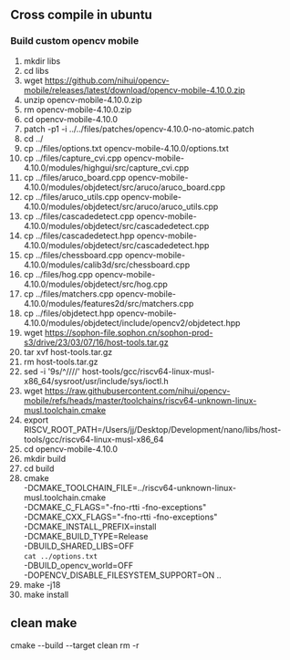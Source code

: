 ## Cross compile in ubuntu

### Build custom opencv mobile

1. mkdir libs
2. cd libs
3. wget https://github.com/nihui/opencv-mobile/releases/latest/download/opencv-mobile-4.10.0.zip
4. unzip opencv-mobile-4.10.0.zip
5. rm opencv-mobile-4.10.0.zip
6. cd opencv-mobile-4.10.0
7. patch -p1 -i ../../files/patches/opencv-4.10.0-no-atomic.patch
8. cd ../
9. cp ../files/options.txt opencv-mobile-4.10.0/options.txt
10. cp ../files/capture_cvi.cpp opencv-mobile-4.10.0/modules/highgui/src/capture_cvi.cpp
11. cp ../files/aruco_board.cpp opencv-mobile-4.10.0/modules/objdetect/src/aruco/aruco_board.cpp
12. cp ../files/aruco_utils.cpp opencv-mobile-4.10.0/modules/objdetect/src/aruco/aruco_utils.cpp
13. cp ../files/cascadedetect.cpp opencv-mobile-4.10.0/modules/objdetect/src/cascadedetect.cpp
14. cp ../files/cascadedetect.hpp opencv-mobile-4.10.0/modules/objdetect/src/cascadedetect.hpp
15. cp ../files/chessboard.cpp opencv-mobile-4.10.0/modules/calib3d/src/chessboard.cpp
16. cp ../files/hog.cpp opencv-mobile-4.10.0/modules/objdetect/src/hog.cpp
17. cp ../files/matchers.cpp opencv-mobile-4.10.0/modules/features2d/src/matchers.cpp
18. cp ../files/objdetect.hpp opencv-mobile-4.10.0/modules/objdetect/include/opencv2/objdetect.hpp
19. wget https://sophon-file.sophon.cn/sophon-prod-s3/drive/23/03/07/16/host-tools.tar.gz
20. tar xvf host-tools.tar.gz
21. rm host-tools.tar.gz
22. sed -i '9s/^/\/\//' host-tools/gcc/riscv64-linux-musl-x86_64/sysroot/usr/include/sys/ioctl.h
23. wget https://raw.githubusercontent.com/nihui/opencv-mobile/refs/heads/master/toolchains/riscv64-unknown-linux-musl.toolchain.cmake
24. export RISCV_ROOT_PATH=/Users/jj/Desktop/Development/nano/libs/host-tools/gcc/riscv64-linux-musl-x86_64
25. cd opencv-mobile-4.10.0
26. mkdir build
27. cd build
28. cmake \
    -DCMAKE_TOOLCHAIN_FILE=../riscv64-unknown-linux-musl.toolchain.cmake \
    -DCMAKE_C_FLAGS="-fno-rtti -fno-exceptions" \
    -DCMAKE_CXX_FLAGS="-fno-rtti -fno-exceptions" \
    -DCMAKE_INSTALL_PREFIX=install \
    -DCMAKE_BUILD_TYPE=Release \
    -DBUILD_SHARED_LIBS=OFF \
    `cat ../options.txt` \
    -DBUILD_opencv_world=OFF \
    -DOPENCV_DISABLE_FILESYSTEM_SUPPORT=ON ..
29. make -j18
30. make install

## clean make

cmake --build <build-dir> --target clean
rm -r <build dir>
